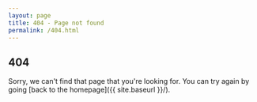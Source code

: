 ```yaml
---
layout: page
title: 404 - Page not found
permalink: /404.html
---
```


<h2> 404 </h2>
Sorry, we can't find that page that you're looking for. You can try again by going [back to the homepage]({{ site.baseurl }}/).

